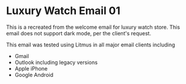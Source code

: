# Luxury Watch Email 01

This is a recreated from the welcome email for luxury watch store.  This email does not support dark mode, per the client's request.  

This email was tested using Litmus in all major email clients including
- Gmail
- Outlook including legacy versions
- Apple iPhone
- Google Android
